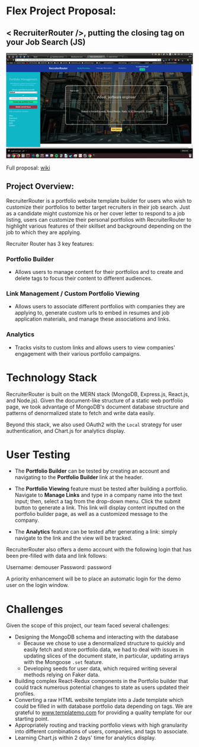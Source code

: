 # Flex Project Proposal: 

## \< RecruiterRouter /\>, putting the closing tag on your Job Search (JS)

![recruiter-router](assets/images/recruiter-router.gif)

Full proposal: [wiki](https://github.com/dbodow/recruiter-router/wiki)

## Project Overview:

RecruiterRouter is a portfolio website template builder for users who wish to customize their portfolios to better target recruiters in their job search. Just as a candidate might customize his or her cover letter to respond to a job listing, users can customize their personal portfolios with RecruiterRouter to highlight various features of their skillset and background depending on the job to which they are applying.

Recruiter Router has 3 key features:

### Portfolio Builder

* Allows users to manage content for their portfolios and to create and delete tags to focus their content to different audiences.

### Link Management / Custom Portfolio Viewing

* Allows users to associate different portfolios with companies they are applying to, generate custom urls to embed in resumes and job application materials, and manage these associations and links.

### Analytics

* Tracks visits to custom links and allows users to view companies' engagement with their various portfolio campaigns.

# Technology Stack

RecruiterRouter is built on the MERN stack (MongoDB, Express.js, React.js, and Node.js). Given the document-like structure of a static web portfolio page, we took advantage of MongoDB's document database structure and patterns of denormalized state to fetch and write data easily.

Beyond this stack, we also used OAuth2 with the `Local` strategy for user authentication, and Chart.js for analytics display.

# User Testing

* The **Portfolio Builder** can be tested by creating an account and navigating to the **Portfolio Builder** link at the header.

* The **Portfolio Viewing** feature must be tested after building a portfolio. Navigate to **Manage Links** and type in a company name into the text input; then, select a tag from the drop-down menu. Click the submit button to generate a link. This link will display content inputted on the portfolio builder page, as well as a customized message to the company.

* The **Analytics** feature can be tested after generating a link: simply navigate to the link and the view will be tracked.

RecruiterRouter also offers a demo account with the following login that has been pre-filled with data and link follows:

Username: demouser
Password: password

A priority enhancement will be to place an automatic login for the demo user on the login window.

# Challenges

Given the scope of this project, our team faced several challenges:
* Designing the MongoDB schema and interacting with the database
  * Because we chose to use a denormalized structure to quickly and easily fetch and store portfolio data, we had to deal with issues in updating slices of the document state, in particular, updating arrays with the Mongoose `.set` feature.
  * Developing seeds for user data, which required writing several methods relying on Faker data.
* Building complex React-Redux components in the Portfolio builder that could track numerous potential changes to state as users updated their profiles.
* Converting a raw HTML website template into a Jade template which could be filled in with database portfolio data depending on tags. We are grateful to www.templatemo.com for providing a quality template for our starting point.
* Appropriately routing and tracking portfolio views with high granularity into different combinations of users, companies, and tags to associate.
* Learning Chart.js within 2 days' time for analytics display.
